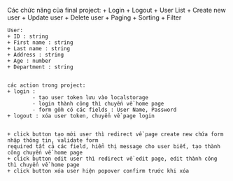 Các chức năng của final project:
    + Login
    + Logout
    + User List 
    + Create new user
    + Update user
    + Delete user
    + Paging
    + Sorting
    + Filter

    User:
    + ID : string
    + First name : string
    + Last name : string
    + Address : string
    + Age : number
    + Department : string


    các action trong project:
    + login :
            - tạo user token lưu vào localstorage
            - login thành công thì chuyển về home page
            - form gồm có các fields : User Name, Password
    + logout : xóa user token, chuyển về page login


    + click button tạo mới user thì redirect về page create new chứa form nhập thông tin, validate form
    required tất cả các field, hiển thị message cho user biết, tạo thành công chuyển về home page
    + click button edit user thì redirect về edit page, edit thành công thì chuyển về home page
    + click button xóa user hiện popover confirm trước khi xóa